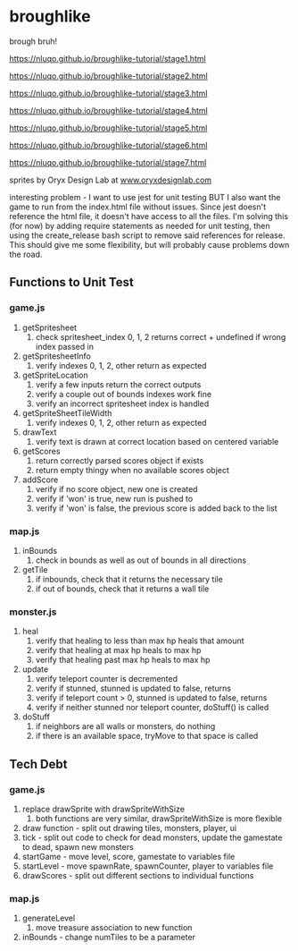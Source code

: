 # broughlike

brough bruh!

https://nluqo.github.io/broughlike-tutorial/stage1.html

https://nluqo.github.io/broughlike-tutorial/stage2.html

https://nluqo.github.io/broughlike-tutorial/stage3.html

https://nluqo.github.io/broughlike-tutorial/stage4.html

https://nluqo.github.io/broughlike-tutorial/stage5.html

https://nluqo.github.io/broughlike-tutorial/stage6.html

https://nluqo.github.io/broughlike-tutorial/stage7.html

sprites by Oryx Design Lab at www.oryxdesignlab.com

interesting problem - I want to use jest for unit testing BUT I also want
the game to run from the index.html file without issues. Since jest doesn't
reference the html file, it doesn't have access to all the files.
I'm solving this (for now) by adding require statements as needed for unit testing, then using the create_release bash script to remove said references for release. This should give me some flexibility, but will probably cause problems down the road.

## Functions to Unit Test

### game.js

1. getSpritesheet
    1. check spritesheet_index 0, 1, 2 returns correct + undefined if wrong index passed in
2. getSpritesheetInfo
    1. verify indexes 0, 1, 2, other return as expected
3. getSpriteLocation
    1. verify a few inputs return the correct outputs
    2. verify a couple out of bounds indexes work fine
    3. verify an incorrect spritesheet index is handled
4. getSpriteSheetTileWidth
    1. verify indexes 0, 1, 2, other return as expected
5. drawText
    1. verify text is drawn at correct location based on centered variable
6. getScores
    1. return correctly parsed scores object if exists
    2. return empty thingy when no available scores object
7. addScore
    1. verify if no score object, new one is created
    2. verify if 'won' is true, new run is pushed to
    3. verify if 'won' is false, the previous score is added back to the list

### map.js

1. inBounds
    1. check in bounds as well as out of bounds in all directions
2. getTile
    1. if inbounds, check that it returns the necessary tile
    2. if out of bounds, check that it returns a wall tile

### monster.js

1. heal
    1. verify that healing to less than max hp heals that amount
    2. verify that healing at max hp heals to max hp
    3. verify that healing past max hp heals to max hp
2. update
    1. verify teleport counter is decremented
    2. verify if stunned, stunned is updated to false, returns
    3. verify if teleport count > 0, stunned is updated to false, returns
    4. verify if neither stunned nor teleport counter, doStuff() is called
3. doStuff
    1. if neighbors are all walls or monsters, do nothing
    2. if there is an available space, tryMove to that space is called

## Tech Debt

### game.js

1. replace drawSprite with drawSpriteWithSize
    1. both functions are very similar, drawSpriteWithSize is more flexible
2. draw function - split out drawing tiles, monsters, player, ui
3. tick - split out code to check for dead monsters, update the gamestate to dead, spawn new monsters
4. startGame - move level, score, gamestate to variables file
5. startLevel - move spawnRate, spawnCounter, player to variables file
6. drawScores - split out different sections to individual functions

### map.js

1. generateLevel
    1. move treasure association to new function
2. inBounds - change numTiles to be a parameter